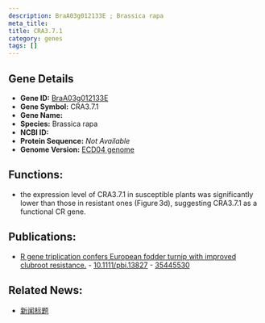 ```yaml
---
description: BraA03g012133E ; Brassica rapa
meta_title:
title: CRA3.7.1
category: genes
tags: []
---
```


## Gene Details
- **Gene ID:**	[BraA03g012133E](https://www.maizegdb.org/gene_center/gene/BraA03g012133E)
- **Gene Symbol:** CRA3.7.1
- **Gene Name:** 
- **Species:** Brassica rapa
- **NCBI ID:** [  ]()
- **Protein Sequence:** *Not Available*
- **Genome Version:** [ECD04 genome]()

## Functions:
   - the expression level of CRA3.7.1 in susceptible plants was significantly lower than those in resistant ones (Figure 3d), suggesting CRA3.7.1 as a functional CR gene.

## Publications:
   - [R gene triplication confers European fodder turnip with improved clubroot resistance.]( https://onlinelibrary.wiley.com/doi/10.1111/pbi.13827 ) - [10.1111/pbi.13827]( https://onlinelibrary.wiley.com/doi/10.1111/pbi.13827 ) - [35445530](https://pubmed.ncbi.nlm.nih.gov/35445530/)

## Related News:
   - [新闻标题](https://mp.weixin.qq.com/s?__biz=Mzg3MDEwNDEyMg==&mid=2247528653&idx=1&sn=7d5fe3ee3d699eaa7c81ba4611aa41a4&chksm=ce90dd98f9e7548e6811bd699bbbab4df00ea329cd9425e88a4cb47c77c271b3fecabf4be1cb&scene=27#wechat_redirect)
